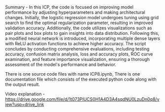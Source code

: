 Summary - In this ICP, the code is focused on improving model performance by adjusting hyperparameters and making architectural changes. Initially, the logistic regression model undergoes tuning using grid search to find the optimal regularization parameter, resulting in improved validation accuracy. Additionally, the code utilizes visualizations such as pair plots and box plots to gain insights into data distribution. Following this, a modified neural network is introduced, incorporating multiple dense layers with ReLU activation functions to achieve higher accuracy. The script concludes by conducting comprehensive evaluations, including testing accuracy, confusion matrix analysis, loss and accuracy plots, ROC curve examination, and feature importance visualization, ensuring a thorough assessment of the model's performance and behavior.

There is one source code files with name ICP8.ipynb,
There is one documentation file which consists of the executed python code along with the output result.

Video explanation - https://drive.google.com/file/d/1t073PlUCS0H1A4D3A4sqdNU0LzuDn0q8/view?usp=drive_link
